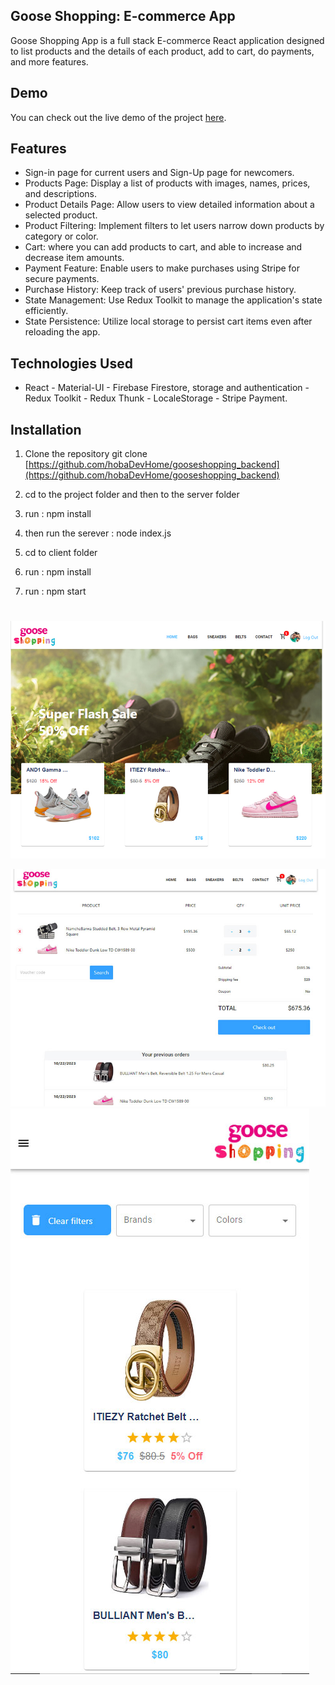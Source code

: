 ## Goose Shopping: E-commerce App

Goose Shopping App is a full stack E-commerce React application designed to list products and the details of each product, add to cart, do payments, and more features.

## Demo

You can check out the live demo of the project [here](https://goose-shopping.netlify.app/).

## Features

- Sign-in page for current users and Sign-Up page for newcomers.
- Products Page: Display a list of products with images, names, prices, and descriptions.
- Product Details Page: Allow users to view detailed information about a selected product.
- Product Filtering: Implement filters to let users narrow down products by category or color.
- Cart: where you can add products to cart, and able to increase and decrease item amounts.
- Payment Feature: Enable users to make purchases using Stripe for secure payments.
- Purchase History: Keep track of users' previous purchase history.
- State Management: Use Redux Toolkit to manage the application's state efficiently.
- State Persistence: Utilize local storage to persist cart items even after reloading the app.

## Technologies Used

- React - Material-UI - Firebase Firestore, storage and authentication - Redux Toolkit - Redux Thunk - LocaleStorage - Stripe Payment.

## Installation

1. Clone the repository
   git clone [https://github.com/hobaDevHome/gooseshopping_backend](https://github.com/hobaDevHome/gooseshopping_backend)

2. cd to the project folder and then to the server folder
3. run : npm install
4. then run the serever : node index.js
5. cd to client folder
6. run : npm install
7. run : npm start

#

#

![alt text](https://github.com/hobaDevHome/gooseshopping_backend/blob/master/client/public/images/sc-0.jpg)

![alt text](https://github.com/hobaDevHome/gooseshopping_backend/blob/master/client/public/images/sc-2.jpg)
![alt text](https://github.com/hobaDevHome/gooseshopping_backend/blob/master/client/public/images/sc-3.jpg)
